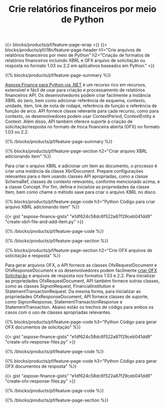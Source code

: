﻿---
title: Crie relatórios financeiros por meio de Python
url: /pt/python-net/create/
description:  Python código para criar relatórios financeiros em XBRL e OFX arquivos de solicitação ou resposta por meio da biblioteca Python.
---
{{< blocks/products/pf/feature-page-wrap >}}
{{< blocks/products/pf/i18n/feature-page-header h1="Crie arquivos de relatórios financeiros por meio de Python" h2="Criação de formatos de relatórios financeiros incluindo XBRL e OFX arquivo de solicitação ou resposta no formato 1.03 ou 2.2 em aplicativos baseados em Python." >}}

{{% blocks/products/pf/feature-page-summary %}}

[Aspose.Finance para Python via .NET](https://products.aspose.com/finance/python-net/) é um recurso rico em recursos, extensível e fácil de usar para criação e processamento de relatórios financeiros API. Os desenvolvedores podem criar facilmente a instância XBRL do zero, bem como adicionar referência de esquema, contexto, unidade, item, link de nota de rodapé, referência de função e 
referência de função de arco. API fornece classe relevante para cada recurso, como para contexto, os desenvolvedores podem usar ContextPeriod, ContextEntity e Context. 
Além disso, API também oferece suporte à criação de solicitação/resposta no formato de troca financeira aberta (OFX) no formato 1.03 ou 2.2.

{{% /blocks/products/pf/feature-page-summary %}}

{{% blocks/products/pf/feature-page-section h2="Criar arquivo XBRL adicionando item" %}}

Para criar o arquivo XBRL e adicionar um item ao documento, o processo é criar uma instância da classe XbrlDocument. Prepare configurações relevantes para o item usando classes API apropriadas, como a classe SchemaRef, classes de contexto relevantes, conforme mencionado acima, e a classe Concept. Por fim, defina e inicialize as propriedades da classe Item, bem como chame o método save para criar o arquivo XBRL no disco.

{{% blocks/products/pf/feature-page-code h3="Python Código para criar arquivo XBRL adicionando item" %}}

{{< gist "aspose-finance-gists" "e1df624c58dc6f522a87f29ceb041dd9" "create-xbrl-file-and-add-item.py" >}} 

{{% /blocks/products/pf/feature-page-code %}}

{{% /blocks/products/pf/feature-page-section %}}

{{% blocks/products/pf/feature-page-section h2="Crie OFX arquivos de solicitação e resposta" %}}


Para gerar arquivos OFX, o API fornece as classes OfxRequestDocument e OfxResponseDocument e os desenvolvedores podem facilmente [criar OFX Solicitação](https://products.aspose.com/finance/python-net/create/ofx-request/) e arquivos de resposta nos formatos 1.03 e 2.2. Para inicializar as propriedades OfxRequestDocument, API também fornece outras classes, como as classes SignonRequest, FinancialInstitution e StatementTransactionRequest. Da mesma forma, para inicializar as propriedades OfxResponseDocument, API fornece classes de suporte, como SignonResponse, StatementTransactionResponse e StatementTransaction. Abaixo estão os trechos de código para ambos os casos com o uso de classes apropriadas relevantes.

{{% blocks/products/pf/feature-page-code h3="Python Código para gerar OFX documentos de solicitação" %}}

{{< gist "aspose-finance-gists" "e1df624c58dc6f522a87f29ceb041dd9" "create-ofx-response-files.py" >}} 

{{% /blocks/products/pf/feature-page-code %}}

{{% blocks/products/pf/feature-page-code h3="Python Código para gerar OFX documentos de resposta" %}}

{{< gist "aspose-finance-gists" "e1df624c58dc6f522a87f29ceb041dd9" "create-ofx-response-files.py" >}} 

{{% /blocks/products/pf/feature-page-code %}}

{{% /blocks/products/pf/feature-page-section %}}